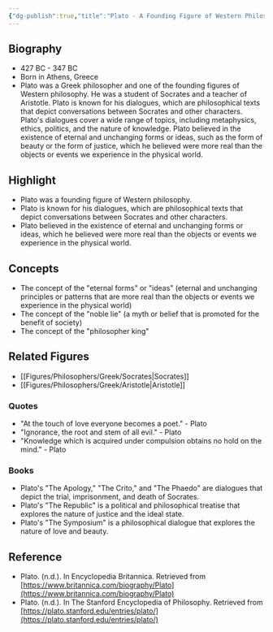 ```yaml
---
{"dg-publish":true,"title":"Plato - A Founding Figure of Western Philosophy","tags":["figure","philosopher","Greek philosophy","metaphysics","ethics","politics"],"permalink":"/figures/philosophers/greek/plato/","dgPassFrontmatter":true}
---
```


## Biography

-   427 BC - 347 BC
-   Born in Athens, Greece
-   Plato was a Greek philosopher and one of the founding figures of Western philosophy. He was a student of Socrates and a teacher of Aristotle. Plato is known for his dialogues, which are philosophical texts that depict conversations between Socrates and other characters. Plato's dialogues cover a wide range of topics, including metaphysics, ethics, politics, and the nature of knowledge. Plato believed in the existence of eternal and unchanging forms or ideas, such as the form of beauty or the form of justice, which he believed were more real than the objects or events we experience in the physical world.

## Highlight

-   Plato was a founding figure of Western philosophy.
-   Plato is known for his dialogues, which are philosophical texts that depict conversations between Socrates and other characters.
-   Plato believed in the existence of eternal and unchanging forms or ideas, which he believed were more real than the objects or events we experience in the physical world.

## Concepts

-   The concept of the "eternal forms" or "ideas" (eternal and unchanging principles or patterns that are more real than the objects or events we experience in the physical world)
-   The concept of the "noble lie" (a myth or belief that is promoted for the benefit of society)
-   The concept of the "philosopher king"

## Related Figures

-   [[Figures/Philosophers/Greek/Socrates\|Socrates]]
-   [[Figures/Philosophers/Greek/Aristotle\|Aristotle]]

### Quotes

-   "At the touch of love everyone becomes a poet." - Plato
-   "Ignorance, the root and stem of all evil." - Plato
-   "Knowledge which is acquired under compulsion obtains no hold on the mind." - Plato

### Books

-   Plato's "The Apology," "The Crito," and "The Phaedo" are dialogues that depict the trial, imprisonment, and death of Socrates.
-   Plato's "The Republic" is a political and philosophical treatise that explores the nature of justice and the ideal state.
-   Plato's "The Symposium" is a philosophical dialogue that explores the nature of love and beauty.

## Reference

-   Plato. (n.d.). In Encyclopedia Britannica. Retrieved from [https://www.britannica.com/biography/Plato](https://www.britannica.com/biography/Plato)
-   Plato. (n.d.). In The Stanford Encyclopedia of Philosophy. Retrieved from [https://plato.stanford.edu/entries/plato/](https://plato.stanford.edu/entries/plato/)